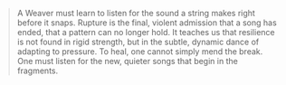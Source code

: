 > A Weaver must learn to listen for the sound a string makes right before it snaps. Rupture is the final, violent admission that a song has ended, that a pattern can no longer hold. It teaches us that resilience is not found in rigid strength, but in the subtle, dynamic dance of adapting to pressure. To heal, one cannot simply mend the break. One must listen for the new, quieter songs that begin in the fragments.